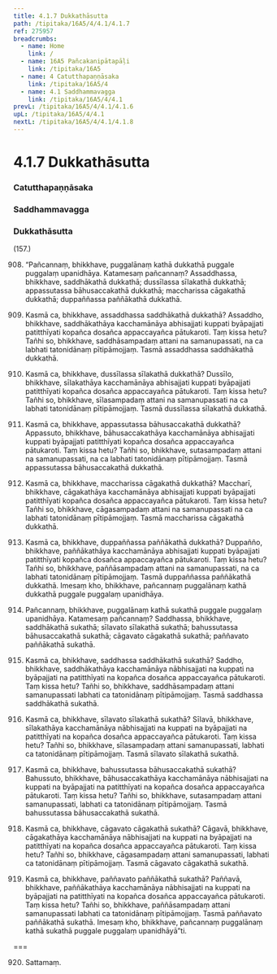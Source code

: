 ```yaml
---
title: 4.1.7 Dukkathāsutta
path: /tipitaka/16A5/4/4.1/4.1.7
ref: 275957
breadcrumbs:
  - name: Home
    link: /
  - name: 16A5 Pañcakanipātapāḷi
    link: /tipitaka/16A5
  - name: 4 Catutthapaṇṇāsaka
    link: /tipitaka/16A5/4
  - name: 4.1 Saddhammavagga
    link: /tipitaka/16A5/4/4.1
prevL: /tipitaka/16A5/4/4.1/4.1.6
upL: /tipitaka/16A5/4/4.1
nextL: /tipitaka/16A5/4/4.1/4.1.8
---
```


# 4.1.7 Dukkathāsutta

### Catutthapaṇṇāsaka

### Saddhammavagga

### Dukkathāsutta

(157.)

908. “Pañcannaṃ, bhikkhave, puggalānaṃ kathā dukkathā puggale puggalaṃ upanidhāya. Katamesaṃ pañcannaṃ? Assaddhassa, bhikkhave, saddhākathā dukkathā; dussīlassa sīlakathā dukkathā; appassutassa bāhusaccakathā dukkathā; maccharissa cāgakathā dukkathā; duppaññassa paññākathā dukkathā.

909. Kasmā ca, bhikkhave, assaddhassa saddhākathā dukkathā? Assaddho, bhikkhave, saddhākathāya kacchamānāya abhisajjati kuppati byāpajjati patitthīyati kopañca dosañca appaccayañca pātukaroti. Taṃ kissa hetu? Tañhi so, bhikkhave, saddhāsampadaṃ attani na samanupassati, na ca labhati tatonidānaṃ pītipāmojjaṃ. Tasmā assaddhassa saddhākathā dukkathā.

910. Kasmā ca, bhikkhave, dussīlassa sīlakathā dukkathā? Dussīlo, bhikkhave, sīlakathāya kacchamānāya abhisajjati kuppati byāpajjati patitthīyati kopañca dosañca appaccayañca pātukaroti. Taṃ kissa hetu? Tañhi so, bhikkhave, sīlasampadaṃ attani na samanupassati na ca labhati tatonidānaṃ pītipāmojjaṃ. Tasmā dussīlassa sīlakathā dukkathā.

911. Kasmā ca, bhikkhave, appassutassa bāhusaccakathā dukkathā? Appassuto, bhikkhave, bāhusaccakathāya kacchamānāya abhisajjati kuppati byāpajjati patitthīyati kopañca dosañca appaccayañca pātukaroti. Taṃ kissa hetu? Tañhi so, bhikkhave, sutasampadaṃ attani na samanupassati, na ca labhati tatonidānaṃ pītipāmojjaṃ. Tasmā appassutassa bāhusaccakathā dukkathā.

912. Kasmā ca, bhikkhave, maccharissa cāgakathā dukkathā? Maccharī, bhikkhave, cāgakathāya kacchamānāya abhisajjati kuppati byāpajjati patitthīyati kopañca dosañca appaccayañca pātukaroti. Taṃ kissa hetu? Tañhi so, bhikkhave, cāgasampadaṃ attani na samanupassati na ca labhati tatonidānaṃ pītipāmojjaṃ. Tasmā maccharissa cāgakathā dukkathā.

913. Kasmā ca, bhikkhave, duppaññassa paññākathā dukkathā? Duppañño, bhikkhave, paññākathāya kacchamānāya abhisajjati kuppati byāpajjati patitthīyati kopañca dosañca appaccayañca pātukaroti. Taṃ kissa hetu? Tañhi so, bhikkhave, paññāsampadaṃ attani na samanupassati, na ca labhati tatonidānaṃ pītipāmojjaṃ. Tasmā duppaññassa paññākathā dukkathā. Imesaṃ kho, bhikkhave, pañcannaṃ puggalānaṃ kathā dukkathā puggale puggalaṃ upanidhāya.

914. Pañcannaṃ, bhikkhave, puggalānaṃ kathā sukathā puggale puggalaṃ upanidhāya. Katamesaṃ pañcannaṃ? Saddhassa, bhikkhave, saddhākathā sukathā; sīlavato sīlakathā sukathā; bahussutassa bāhusaccakathā sukathā; cāgavato cāgakathā sukathā; paññavato paññākathā sukathā.

915. Kasmā ca, bhikkhave, saddhassa saddhākathā sukathā? Saddho, bhikkhave, saddhākathāya kacchamānāya nābhisajjati na kuppati na byāpajjati na patitthīyati na kopañca dosañca appaccayañca pātukaroti. Taṃ kissa hetu? Tañhi so, bhikkhave, saddhāsampadaṃ attani samanupassati labhati ca tatonidānaṃ pītipāmojjaṃ. Tasmā saddhassa saddhākathā sukathā.

916. Kasmā ca, bhikkhave, sīlavato sīlakathā sukathā? Sīlavā, bhikkhave, sīlakathāya kacchamānāya nābhisajjati na kuppati na byāpajjati na patitthīyati na kopañca dosañca appaccayañca pātukaroti. Taṃ kissa hetu? Tañhi so, bhikkhave, sīlasampadaṃ attani samanupassati, labhati ca tatonidānaṃ pītipāmojjaṃ. Tasmā sīlavato sīlakathā sukathā.

917. Kasmā ca, bhikkhave, bahussutassa bāhusaccakathā sukathā? Bahussuto, bhikkhave, bāhusaccakathāya kacchamānāya nābhisajjati na kuppati na byāpajjati na patitthīyati na kopañca dosañca appaccayañca pātukaroti. Taṃ kissa hetu? Tañhi so, bhikkhave, sutasampadaṃ attani samanupassati, labhati ca tatonidānaṃ pītipāmojjaṃ. Tasmā bahussutassa bāhusaccakathā sukathā.

918. Kasmā ca, bhikkhave, cāgavato cāgakathā sukathā? Cāgavā, bhikkhave, cāgakathāya kacchamānāya nābhisajjati na kuppati na byāpajjati na patitthīyati na kopañca dosañca appaccayañca pātukaroti. Taṃ kissa hetu? Tañhi so, bhikkhave, cāgasampadaṃ attani samanupassati, labhati ca tatonidānaṃ pītipāmojjaṃ. Tasmā cāgavato cāgakathā sukathā.

919. Kasmā ca, bhikkhave, paññavato paññākathā sukathā? Paññavā, bhikkhave, paññākathāya kacchamānāya nābhisajjati na kuppati na byāpajjati na patitthīyati na kopañca dosañca appaccayañca pātukaroti. Taṃ kissa hetu? Tañhi so, bhikkhave, paññāsampadaṃ attani samanupassati labhati ca tatonidānaṃ pītipāmojjaṃ. Tasmā paññavato paññākathā sukathā. Imesaṃ kho, bhikkhave, pañcannaṃ puggalānaṃ kathā sukathā puggale puggalaṃ upanidhāyā”ti.

===

920. Sattamaṃ.




